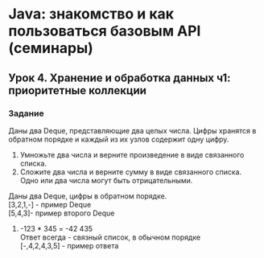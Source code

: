 # Java: знакомство и как пользоваться базовым API (семинары)  
## Урок 4. Хранение и обработка данных ч1: приоритетные коллекции  
### Задание  

Даны два Deque, представляющие два целых числа. Цифры хранятся в обратном порядке и каждый из их узлов содержит одну цифру.  
1) Умножьте два числа и верните произведение в виде связанного списка.  
2) Сложите два числа и верните сумму в виде связанного списка.  
Одно или два числа могут быть отрицательными.  

Даны два Deque, цифры в обратном порядке.  
[3,2,1,-] - пример Deque  
[5,4,3]- пример второго Deque  
1) -123 * 345 = -42 435  
Ответ всегда - связный список, в обычном порядке  
[-,4,2,4,3,5] - пример ответа  
